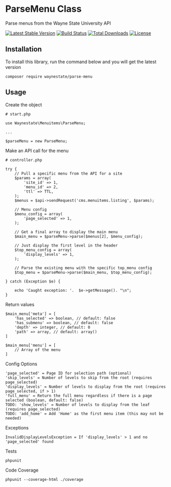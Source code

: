ParseMenu Class
============

Parse menus from the Wayne State University API

[![Latest Stable Version](https://poser.pugx.org/waynestate/parse-menu/v/stable.svg)](https://packagist.org/packages/waynestate/parse-menu)
[![Build Status](https://travis-ci.org/waynestate/parse-menu.svg?branch=develop)](https://travis-ci.org/waynestate/parse-menu)
[![Total Downloads](https://poser.pugx.org/waynestate/parse-menu/downloads.svg)](https://packagist.org/packages/waynestate/parse-menu)
[![License](https://poser.pugx.org/waynestate/parse-menu/license.svg)](https://packagist.org/packages/waynestate/parse-menu)


Installation
------------

To install this library, run the command below and you will get the latest version

    composer require waynestate/parse-menu
    
Usage
------------

Create the object

    # start.php

    use Waynestate\Menuitems\ParseMenu;

    ...

    $parseMenu = new ParseMenu;

Make an API call for the menu

    # controller.php

    try {
        // Pull a specific menu from the API for a site
        $params = array(
            'site_id' => 1,
            'menu_id' => 2,
            'ttl' => TTL,
        );
        $menus = $api->sendRequest('cms.menuitems.listing', $params);

        // Menu config
        $menu_config = array(
            'page_selected' => 1,
        );

        // Get a final array to display the main menu
        $main_menu = $parseMenu->parse($menus[2], $menu_config);

        // Just display the first level in the header
        $top_menu_config = array(
            'display_levels' => 1,
        );

        // Parse the existing menu with the specific top_menu config
        $top_menu = $parseMenu->parse($main_menu, $top_menu_config);

    } catch (Exception $e) {

        echo 'Caught exception: '.  $e->getMessage(). "\n";
    }
    
Return values

    $main_menu['meta'] = [
        'has_selected' => boolean, // default: false
        'has_submenu' => boolean, // default: false
        'depth' => integer, // default: 0
        'path' => array, // default: array()
    ]
    
    $main_menu['menu'] = [
        // Array of the menu
    ]
    
Config Options

    'page_selected' = Page ID for selection path (optional)
    'skip_levels' = Number of levels to skip from the root (requires page_selected)
    'display_levels' = Number of levels to display from the root (requires page_selected, if > 1)
    'full_menu' = Return the full menu regardless if there is a page selected (boolean, default: false)
    TODO: 'show_levels' = Number of levels to display from the leaf (requires page_selected)
    TODO: 'add_home' = Add 'Home' as the first menu item (this may not be needed)

Exceptions

    InvalidDisplayLevelsException = If 'display_levels' > 1 and no 'page_selected' found

Tests

    phpunit

Code Coverage

    phpunit --coverage-html ./coverage
